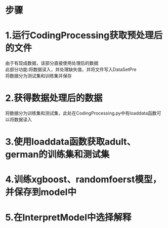 # 步骤

# 1.运行CodingProcessing获取预处理后的文件
由于有现成数据，该部分直接使用处理后的数据  
此部分功能:将数据读入，并处理缺失值，并将文件写入DataSetPre  
将数据分为测试集和训练集并保存

# 2.获得数据处理后的数据
将数据分为训练集和测试集，此处在CodingProcessing.py中有loaddata函数可以将数据读入  

# 3.使用loaddata函数获取adult、german的训练集和测试集

# 4.训练xgboost、randomfoerst模型，并保存到model中

# 5.在InterpretModel中选择解释





